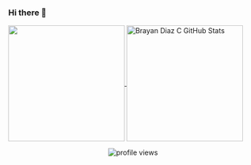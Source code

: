 ### Hi there 👋

<!--
**brayandiazc/brayandiazc** is a ✨ _special_ ✨ repository because its `README.md` (this file) appears on your GitHub profile.

Here are some ideas to get you started:

- 🔭 I’m currently working on ...
- 🌱 I’m currently learning ...
- 👯 I’m looking to collaborate on ...
- 🤔 I’m looking for help with ...
- 💬 Ask me about ...
- 📫 How to reach me: ...
- 😄 Pronouns: ...
- ⚡ Fun fact: ...
-->

<a href="https://github.com/brayandiazc/brayandiazc">
  <img height="235px" align="center" src="https://github-readme-stats.vercel.app/api/top-langs/?username=brayandiazc&hide=java&title_color=ffffff&text_color=c9cacc&icon_color=2bbc8a&bg_color=1d1f21" />
</a>
<a href="https://github.com/brayandiazc/brayandiazc">
  <img height="235px" align="center" src="https://github-readme-stats.vercel.app/api?username=brayandiazc&show_icons=true&line_height=27&count_private=true&title_color=ffffff&text_color=c9cacc&icon_color=2bbc8a&bg_color=1d1f21" alt="Brayan Diaz C  GitHub Stats" />
</a>  
  

<p align="center">
  <img src="https://gpvc.arturio.dev/brayandiazc" alt="profile views">
</p>
